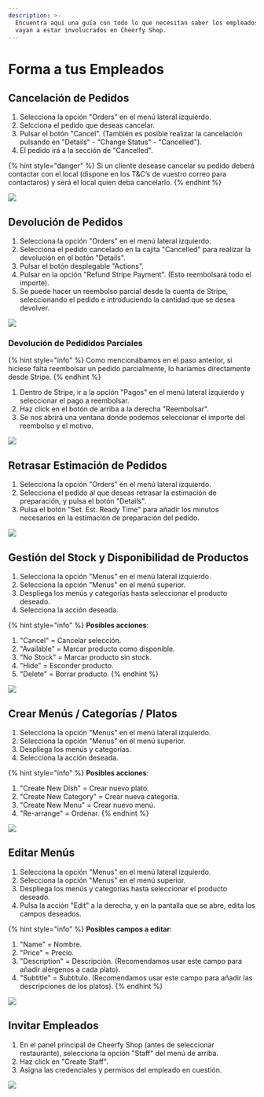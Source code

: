 ```yaml
---
description: >-
  Encuentra aquí una guía con todo lo que necesitan saber los empleados que
  vayan a estar involucrados en Cheerfy Shop.
---
```


# Forma a tus Empleados

## Cancelación de Pedidos

1. Selecciona la opción "Orders" en el menú lateral izquierdo.
2. Selcciona el pedido que deseas cancelar.
3. Pulsar el botón "Cancel". (También es posible realizar la cancelación pulsando en "Details" - "Change Status" - "Cancelled").
4. El pedido irá a la sección de "Cancelled".

{% hint style="danger" %}
Si un cliente desease cancelar su pedido deberá contactar con el local (dispone en los T\&C’s de vuestro correo para contactaros) y será el local quien deba cancelarlo.
{% endhint %}

![](<../../.gitbook/assets/image (74).png>)

## Devolución de Pedidos

1. Selecciona la opción "Orders" en el menú lateral izquierdo.
2. Selecciona el pedido cancelado en la cajita "Cancelled" para realizar la devolución en el botón "Details".
3. Pulsar el botón desplegable "Actions".
4. Pulsar en la opción "Refund Stripe Payment". (Esto reembolsará todo el importe).
5. Se puede hacer un reembolso parcial desde la cuenta de Stripe, seleccionando el pedido e introduciendo la cantidad que se desea devolver.

![](<../../.gitbook/assets/image (83).png>)

### Devolución de Pedididos Parciales

{% hint style="info" %}
Como mencionábamos en el paso anterior, si hiciese falta reembolsar un pedido parcialmente, lo haríamos directamente desde Stripe.
{% endhint %}

1. Dentro de Stripe, ir a la opción "Pagos" en el menú lateral izquierdo y seleccionar el pago a reembolsar.
2. Haz click en el botón de arriba a la derecha "Reembolsar".
3. Se nos abrirá una ventana donde podemos seleccionar el importe del reembolso y el motivo.

![](<../../.gitbook/assets/image (86).png>)

## Retrasar Estimación de Pedidos

1. Selecciona la opción "Orders" en el menú lateral izquierdo.
2. Selecciona el pedido al que deseas retrasar la estimación de preparación, y pulsa el botón "Details".
3. Pulsa el botón "Set. Est. Ready Time" para añadir los minutos necesarios en la estimación de preparación del pedido.

![](<../../.gitbook/assets/image (77).png>)

## Gestión del Stock y Disponibilidad de Productos

1. Selecciona la opción "Menus" en el menú lateral izquierdo.
2. Selecciona la opción "Menus" en el menú superior.
3. Despliega los menús y categorías hasta seleccionar el producto deseado.
4. Selecciona la acción deseada.

{% hint style="info" %}
**Posibles acciones**:

1. "Cancel" = Cancelar selección.
2. "Available" = Marcar producto como disponible.
3. "No Stock" = Marcar producto sin stock.
4. "Hide" = Esconder producto.
5. "Delete" = Borrar producto.
{% endhint %}

![](<../../.gitbook/assets/image (71).png>)

## Crear Menús / Categorías / Platos

1. Selecciona la opción "Menus" en el menú lateral izquierdo.
2. Selecciona la opción "Menus" en el menú superior.
3. Despliega los menús y categorías.&#x20;
4. Selecciona la acción deseada.

{% hint style="info" %}
**Posibles acciones**:

1. "Create New Dish" = Crear nuevo plato.
2. &#x20;"Create New Category" = Crear nueva categoría.
3. &#x20;"Create New Menu" = Crear nuevo menú.
4. &#x20;"Re-arrange" = Ordenar.
{% endhint %}

![](<../../.gitbook/assets/image (82).png>)

## Editar Menús

1. Selecciona la opción "Menus" en el menú lateral izquierdo.
2. Selecciona la opción "Menus" en el menú superior.
3. Despliega los menús y categorías hasta seleccionar el producto deseado.
4. Pulsa la acción "Edit" a la derecha, y en la pantalla que se abre, edita los campos deseados.

{% hint style="info" %}
**Posibles campos a editar**:

1. "Name" = Nombre.
2. "Price" = Precio.
3. "Description" = Descripción. (Recomendamos usar este campo para añadir alérgenos a cada plato).
4. "Subtitle" = Subtítulo. (Recomendamos usar este campo para añadir las descripciones de los platos).
{% endhint %}

![](<../../.gitbook/assets/image (76).png>)

## Invitar Empleados

1. En el panel principal de Cheerfy Shop (antes de seleccionar restaurante), selecciona la opción "Staff" del menú de arriba.&#x20;
2. Haz click en "Create Staff".
3. Asigna las credenciales y permisos del empleado en cuestión.

![](<../../.gitbook/assets/image (72).png>)
